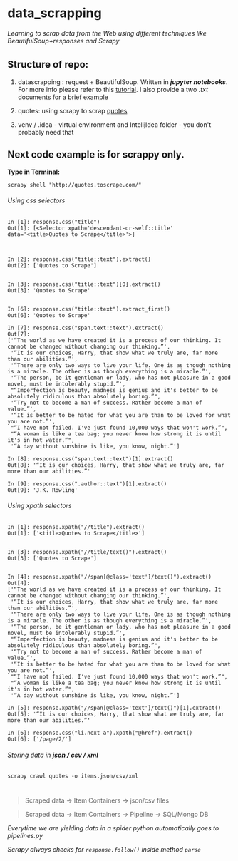# data_scrapping
###### Learning to scrap data from the Web using different techniques like BeautifulSoup+responses and Scrapy

## Structure of repo: 

1.   datascrapping : request + BeautifulSoup. Written in ***jupyter notebooks***. For more info please refer to this [tutorial](https://towardsdatascience.com/how-to-web-scrape-with-python-in-4-minutes-bc49186a8460). 
 I also provide a two *.txt* documents for a brief example

2.  quotes: using scrapy to scrap [quotes](http://quotes.toscrape.com/)

3. venv / .idea - virtual environment and IntelijIdea folder - you don't probably need that

## Next code example is for scrappy only.
**Type in Terminal:**

`scrapy shell "http://quotes.toscrape.com/"`
###### Using css selectors
```
In [1]: response.css("title")
Out[1]: [<Selector xpath='descendant-or-self::title' data='<title>Quotes to Scrape</title>'>]



In [2]: response.css("title::text").extract()
Out[2]: ['Quotes to Scrape']


In [3]: response.css("title::text")[0].extract()
Out[3]: 'Quotes to Scrape'


In [6]: response.css("title::text").extract_first()
Out[6]: 'Quotes to Scrape'

In [7]: response.css("span.text::text").extract()
Out[7]: 
['“The world as we have created it is a process of our thinking. It cannot be changed without changing our thinking.”',
 '“It is our choices, Harry, that show what we truly are, far more than our abilities.”',
 '“There are only two ways to live your life. One is as though nothing is a miracle. The other is as though everything is a miracle.”',
 '“The person, be it gentleman or lady, who has not pleasure in a good novel, must be intolerably stupid.”',
 "“Imperfection is beauty, madness is genius and it's better to be absolutely ridiculous than absolutely boring.”",
 '“Try not to become a man of success. Rather become a man of value.”',
 '“It is better to be hated for what you are than to be loved for what you are not.”',
 "“I have not failed. I've just found 10,000 ways that won't work.”",
 "“A woman is like a tea bag; you never know how strong it is until it's in hot water.”",
 '“A day without sunshine is like, you know, night.”']

In [8]: response.css("span.text::text")[1].extract()
Out[8]: '“It is our choices, Harry, that show what we truly are, far more than our abilities.”'

In [9]: response.css(".author::text")[1].extract()
Out[9]: 'J.K. Rowling'
```
###### Using xpath selectors
````
In [1]: response.xpath("//title").extract()
Out[1]: ['<title>Quotes to Scrape</title>']


In [3]: response.xpath("//title/text()").extract()
Out[3]: ['Quotes to Scrape']


In [4]: response.xpath("//span[@class='text']/text()").extract()
Out[4]: 
['“The world as we have created it is a process of our thinking. It cannot be changed without changing our thinking.”',
 '“It is our choices, Harry, that show what we truly are, far more than our abilities.”',
 '“There are only two ways to live your life. One is as though nothing is a miracle. The other is as though everything is a miracle.”',
 '“The person, be it gentleman or lady, who has not pleasure in a good novel, must be intolerably stupid.”',
 "“Imperfection is beauty, madness is genius and it's better to be absolutely ridiculous than absolutely boring.”",
 '“Try not to become a man of success. Rather become a man of value.”',
 '“It is better to be hated for what you are than to be loved for what you are not.”',
 "“I have not failed. I've just found 10,000 ways that won't work.”",
 "“A woman is like a tea bag; you never know how strong it is until it's in hot water.”",
 '“A day without sunshine is like, you know, night.”']

In [5]: response.xpath("//span[@class='text']/text()")[1].extract()
Out[5]: '“It is our choices, Harry, that show what we truly are, far more than our abilities.”'

In [6]: response.css("li.next a").xpath("@href").extract()
Out[6]: ['/page/2/']
````

###### Storing data in ***json / csv / xml***
`scrapy crawl quotes -o items.json/csv/xml`
#
> Scraped data -> Item Containers -> json/csv files
    
> Scraped data -> Item Containers -> Pipeline -> SQL/Mongo DB

*Everytime we are yielding data in a spider python automatically goes to pipelines.py*

*Scrapy always checks for `response.follow()` inside method `parse`*
